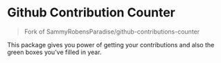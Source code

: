 # Github Contribution Counter

> Fork of SammyRobensParadise/github-contributions-counter

This package gives you power of getting your contributions and also the green boxes you've filled in year.

